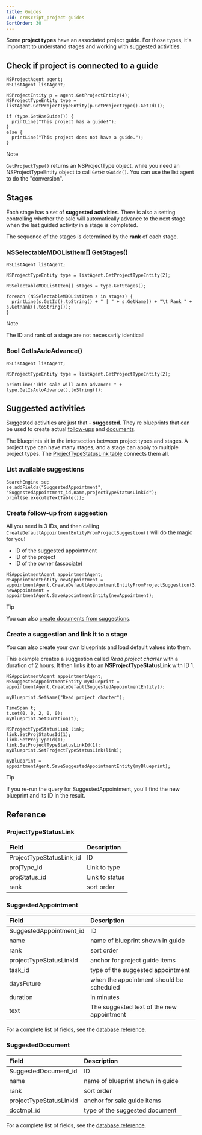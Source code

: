 ```yaml
---
title: Guides
uid: crmscript_project-guides
SortOrder: 30
---
```


Some **project types** have an associated project guide. For those types, it's important to understand stages and working with suggested activities.

## Check if project is connected to a guide

```crmscript!
NSProjectAgent agent;
NSListAgent listAgent;

NSProjectEntity p = agent.GetProjectEntity(4);
NSProjectTypeEntity type = listAgent.GetProjectTypeEntity(p.GetProjectType().GetId());

if (type.GetHasGuide()) {
  printLine("This project has a guide!");
}
else {
  printLine("This project does not have a guide.");
}
```

> [!NOTE]
> `GetProjectType()` returns an NSProjectType object, while you need an NSProjectTypeEntity object to call `GetHasGuide()`. You can use the list agent to do the "conversion".

## Stages

Each stage has a set of **suggested activities**. There is also a setting controlling whether the sale will automatically advance to the next stage when the last guided activity in a stage is completed.

The sequence of the stages is determined by the **rank** of each stage.

### NSSelectableMDOListItem[] GetStages()

```crmscript!
NSListAgent listAgent;

NSProjectTypeEntity type = listAgent.GetProjectTypeEntity(2);

NSSelectableMDOListItem[] stages = type.GetStages();

foreach (NSSelectableMDOListItem s in stages) {
  printLine(s.GetId().toString() + " | " + s.GetName() + "\t Rank " + s.GetRank().toString());
}
```

> [!NOTE]
> The ID and rank of a stage are not necessarily identical!

### Bool GetIsAutoAdvance()

```crmscript!
NSListAgent listAgent;

NSProjectTypeEntity type = listAgent.GetProjectTypeEntity(2);

printLine("This sale will auto advance: " + type.GetIsAutoAdvance().toString());
```

## Suggested activities

Suggested activities are just that  - **suggested**. They're blueprints that can be used to create actual [follow-ups](@crmscript_followups) and  [documents](@crmscript-docs).


The blueprints sit in the intersection between project types and stages. A project type can have many stages, and a stage can apply to multiple project types. The [ProjectTypeStatusLink table](https://community.superoffice.com/documentation/SDK/SO.Database/html/Tables-ProjectTypeStatusLink.htm) connects them all.

### List available suggestions

```crmscript!
SearchEngine se;
se.addFields("SuggestedAppointment", "SuggestedAppointment_id,name,projectTypeStatusLinkId");
print(se.executeTextTable());
```

### Create follow-up from suggestion

All you need is 3 IDs, and then calling `CreateDefaultAppointmentEntityFromProjectSuggestion()` will do the magic for you!

* ID of the suggested appointment
* ID of the project
* ID of the owner (associate)

```crmscript
NSAppointmentAgent appointmentAgent;
NSAppointmentEntity newAppointment = appointmentAgent.CreateDefaultAppointmentEntityFromProjectSuggestion(3,4,false,5);
newAppointment = appointmentAgent.SaveAppointmentEntity(newAppointment);
```

> [!TIP]
> You can also [create documents from suggestions](@crmscript_doc_properties).


### Create a suggestion and link it to a stage

You can also create your own blueprints and load default values into them.

This example creates a suggestion called *Read project charter* with a duration of 2 hours. It then links it to an **NSProjectTypeStatusLink** with ID 1.

```crmscript!
NSAppointmentAgent appointmentAgent;
NSSuggestedAppointmentEntity myBlueprint = appointmentAgent.CreateDefaultSuggestedAppointmentEntity();

myBlueprint.SetName("Read project charter");

TimeSpan t;
t.set(0, 0, 2, 0, 0);
myBlueprint.SetDuration(t);

NSProjectTypeStatusLink link;
link.SetProjStatusId(1);
link.SetProjTypeId(1);
link.SetProjectTypeStatusLinkId(1);
myBlueprint.SetProjectTypeStatusLink(link);

myBlueprint = appointmentAgent.SaveSuggestedAppointmentEntity(myBlueprint);
```

> [!TIP]
> If you re-run the query for SuggestedAppointment, you'll find the new blueprint and its ID in the result.

## Reference

### ProjectTypeStatusLink

| Field                    | Description       |
|:-------------------------|:------------------|
| ProjectTypeStatusLink_id | ID                |
| projType_id              | Link to  type     |
| projStatus_id            | Link to status    |
| rank                     | sort order        |

### SuggestedAppointment

| Field                   | Description                               |
|:------------------------|:------------------------------------------|
| SuggestedAppointment_id | ID                                        |
| name                    | name of blueprint shown in guide          |
| rank                    | sort order                                |
| projectTypeStatusLinkId | anchor for project guide items            |
| task_id                 | type of the suggested appointment         |
| daysFuture              | when the appointment should be scheduled  |
| duration                | in minutes                                |
| text                    | The suggested text of the new appointment |

For a complete list of fields, see the [database reference](https://community.superoffice.com/documentation/SDK/SO.Database/html/Tables-SuggestedAppointment.htm).

### SuggestedDocument

| Field                   | Description                               |
|:------------------------|:------------------------------------------|
| SuggestedDocument_id    | ID                                        |
| name                    | name of blueprint shown in guide          |
| rank                    | sort order                                |
| projectTypeStatusLinkId | anchor for sale guide items               |
| doctmpl_id              | type of the suggested document            |

For a complete list of fields, see the [database reference](https://community.superoffice.com/documentation/SDK/SO.Database/html/Tables-SuggestedDocument.htm).
